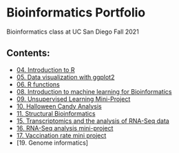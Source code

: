# Bioinformatics Portfolio

Bioinformatics class at UC San Diego Fall 2021

## Contents: 

- [04. Introduction to R](https://github.com/shivanikhosla1/bggn213/blob/main/class04/class04.md)
- [05. Data visualization with ggplot2](https://github.com/shivanikhosla1/bggn213/blob/main/class05/class05.md)
- [06. R functions](https://github.com/shivanikhosla1/bggn213/blob/main/class06/class06.md)
- [08. Introduction to machine learning for Bioinformatics](https://github.com/shivanikhosla1/bggn213/blob/main/class08/class08.md)
- [09. Unsupervised Learning Mini-Project](https://github.com/shivanikhosla1/bggn213/blob/main/class09_mini_project/class09miniproject.md)
- [10. Halloween Candy Analysis](https://github.com/shivanikhosla1/bggn213/blob/main/class10/class10.md)
- [11. Structural Bioinformatics](https://github.com/shivanikhosla1/bggn213/blob/main/class11/class11.md)
- [15. Transcriptomics and the analysis of RNA-Seq data](https://github.com/shivanikhosla1/bggn213/blob/main/class15/class15.md)
- [16. RNA-Seq analysis mini-project](https://github.com/shivanikhosla1/bggn213/blob/main/class16/class16.md)
- [17. Vaccination rate mini project](https://github.com/shivanikhosla1/bggn213/blob/main/class17/class17new.md)
- [19. Genome informatics]
